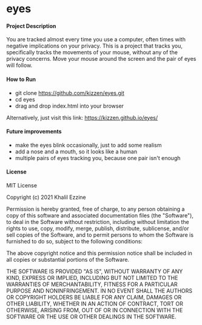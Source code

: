# eyes

#### Project Description

You are tracked almost every time you use a computer, often times with negative implications on your privacy. This is a project that tracks you, specifically tracks the movements of your mouse, without any of the privacy concerns. Move your mouse around the screen and the pair of eyes will follow.

#### How to Run

- git clone https://github.com/kizzen/eyes.git
- cd eyes
- drag and drop index.html into your browser

Alternatively, just visit this link: https://kizzen.github.io/eyes/

#### Future improvements

- make the eyes blink occasionally, just to add some realism
- add a nose and a mouth, so it looks like a human
- multiple pairs of eyes tracking you, because one pair isn't enough

#### License

MIT License

Copyright (c) 2021 Khalil Ezzine

Permission is hereby granted, free of charge, to any person obtaining a copy of this software and associated documentation files (the "Software"), to deal in the Software without restriction, including without limitation the rights to use, copy, modify, merge, publish, distribute, sublicense, and/or sell copies of the Software, and to permit persons to whom the Software is furnished to do so, subject to the following conditions:

The above copyright notice and this permission notice shall be included in all copies or substantial portions of the Software.

THE SOFTWARE IS PROVIDED "AS IS", WITHOUT WARRANTY OF ANY KIND, EXPRESS OR IMPLIED, INCLUDING BUT NOT LIMITED TO THE WARRANTIES OF MERCHANTABILITY, FITNESS FOR A PARTICULAR PURPOSE AND NONINFRINGEMENT. IN NO EVENT SHALL THE AUTHORS OR COPYRIGHT HOLDERS BE LIABLE FOR ANY CLAIM, DAMAGES OR OTHER LIABILITY, WHETHER IN AN ACTION OF CONTRACT, TORT OR OTHERWISE, ARISING FROM, OUT OF OR IN CONNECTION WITH THE SOFTWARE OR THE USE OR OTHER DEALINGS IN THE SOFTWARE.
